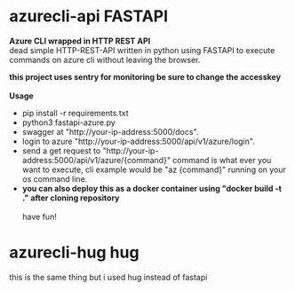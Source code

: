 # azurecli-api FASTAPI
**Azure CLI wrapped in HTTP REST API**
<br>
dead simple HTTP-REST-API written in python using FASTAPI to execute commands on azure cli without leaving the browser.
<br>

**this project uses sentry for monitoring be sure to change the accesskey**
<br>
<br>
**Usage**
<br>
* pip install -r requirements.txt
* python3 fastapi-azure.py
* swagger at "http://your-ip-address:5000/docs".
* login to azure "http://your-ip-address:5000/api/v1/azure/login".
* send a get request to "http://your-ip-address:5000/api/v1/azure/{command}" command is what ever you want to execute, cli example would be "az {command}" running on your os command line.
* **you can also deploy this as a docker container using "docker build -t ." after cloning repository**
  <br>
  <br>
  have fun!
  <br>

# azurecli-hug hug
this is the same thing but i used hug instead of fastapi
